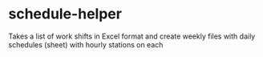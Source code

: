 # schedule-helper
Takes a list of work shifts in Excel format and create weekly files with daily schedules (sheet) with hourly stations on each
